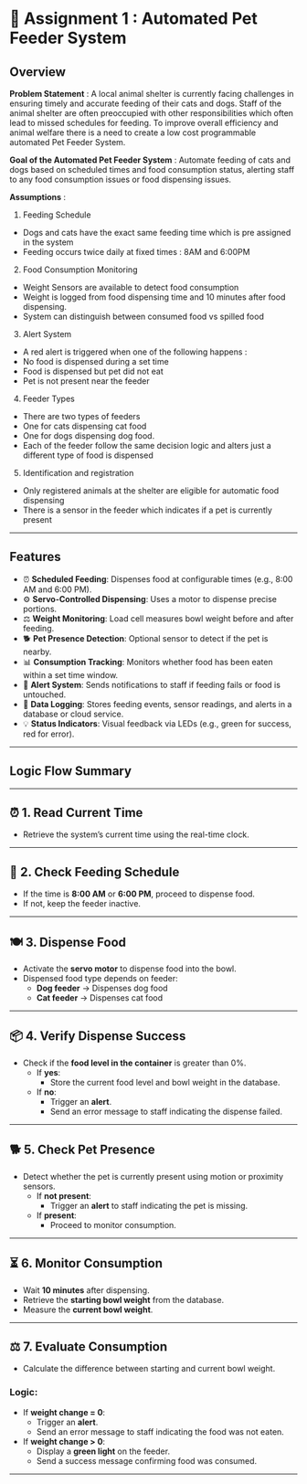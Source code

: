 # 🐾 Assignment 1 : Automated Pet Feeder System

## Overview

**Problem Statement** : A local animal shelter is currently facing challenges in ensuring timely and accurate feeding of their cats and dogs. Staff of the animal shelter are often preoccupied with other responsibilities which often lead to missed schedules for feeding. To improve overall efficiency and animal welfare there is a need to create a low cost programmable automated Pet Feeder System.

**Goal of the Automated Pet Feeder System** : Automate feeding of cats and dogs based on scheduled times and food consumption status, alerting staff to any food consumption issues or food dispensing issues. 

**Assumptions** : 
1. Feeding Schedule 
- Dogs and cats have the exact same feeding time which is pre assigned in the system
- Feeding occurs twice daily at fixed times : 8AM and 6:00PM
2. Food Consumption Monitoring 
- Weight Sensors are available to detect food consumption 
- Weight is logged from food dispensing time and 10 minutes after food dispensing.
- System can distinguish between consumed food vs spilled food 

3. Alert System 
- A red alert is triggered when one of the following happens : 
- No food is dispensed during a set time 
- Food is dispensed but pet did not eat 
- Pet is not present near the feeder

4. Feeder Types
- There are two types of feeders
- One for cats dispensing cat food
- One for dogs dispensing dog food.
- Each of the feeder follow the same decision logic and alters just a different type of food is dispensed 

5. Identification and registration 
- Only registered animals at the shelter are eligible for automatic food dispensing 
- There is a sensor in the feeder which indicates if a pet is currently present 


---

## Features

- ⏰ **Scheduled Feeding**: Dispenses food at configurable times (e.g., 8:00 AM and 6:00 PM).
- ⚙️ **Servo-Controlled Dispensing**: Uses a motor to dispense precise portions.
- ⚖️ **Weight Monitoring**: Load cell measures bowl weight before and after feeding.
- 🐕 **Pet Presence Detection**: Optional sensor to detect if the pet is nearby.
- 📊 **Consumption Tracking**: Monitors whether food has been eaten within a set time window.
- 🚨 **Alert System**: Sends notifications to staff if feeding fails or food is untouched.
- 💾 **Data Logging**: Stores feeding events, sensor readings, and alerts in a database or cloud service.
- 💡 **Status Indicators**: Visual feedback via LEDs (e.g., green for success, red for error).

----


## Logic Flow Summary
---

## ⏰ 1. Read Current Time
- Retrieve the system’s current time using the real-time clock.

---

## 📅 2. Check Feeding Schedule
- If the time is **8:00 AM** or **6:00 PM**, proceed to dispense food.
- If not, keep the feeder inactive.

---

## 🍽️ 3. Dispense Food
- Activate the **servo motor** to dispense food into the bowl.
- Dispensed food type depends on feeder:
  - **Dog feeder** → Dispenses dog food
  - **Cat feeder** → Dispenses cat food

---

## 📦 4. Verify Dispense Success
- Check if the **food level in the container** is greater than 0%.
  - If **yes**:
    - Store the current food level and bowl weight in the database.
  - If **no**:
    - Trigger an **alert**.
    - Send an error message to staff indicating the dispense failed.

---

## 🐕 5. Check Pet Presence
- Detect whether the pet is currently present using motion or proximity sensors.
  - If **not present**:
    - Trigger an **alert** to staff indicating the pet is missing.
  - If **present**:
    - Proceed to monitor consumption.

---

## ⏳ 6. Monitor Consumption
- Wait **10 minutes** after dispensing.
- Retrieve the **starting bowl weight** from the database.
- Measure the **current bowl weight**.

---

## ⚖️ 7. Evaluate Consumption
- Calculate the difference between starting and current bowl weight.

### Logic:
- If **weight change = 0**:
  - Trigger an **alert**.
  - Send an error message to staff indicating the food was not eaten.
- If **weight change > 0**:
  - Display a **green light** on the feeder.
  - Send a success message confirming food was consumed.

---
